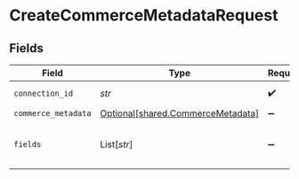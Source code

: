 # CreateCommerceMetadataRequest


## Fields

| Field                                                                        | Type                                                                         | Required                                                                     | Description                                                                  |
| ---------------------------------------------------------------------------- | ---------------------------------------------------------------------------- | ---------------------------------------------------------------------------- | ---------------------------------------------------------------------------- |
| `connection_id`                                                              | *str*                                                                        | :heavy_check_mark:                                                           | ID of the connection                                                         |
| `commerce_metadata`                                                          | [Optional[shared.CommerceMetadata]](../../models/shared/commercemetadata.md) | :heavy_minus_sign:                                                           | N/A                                                                          |
| `fields`                                                                     | List[*str*]                                                                  | :heavy_minus_sign:                                                           | Comma-delimited fields to return                                             |